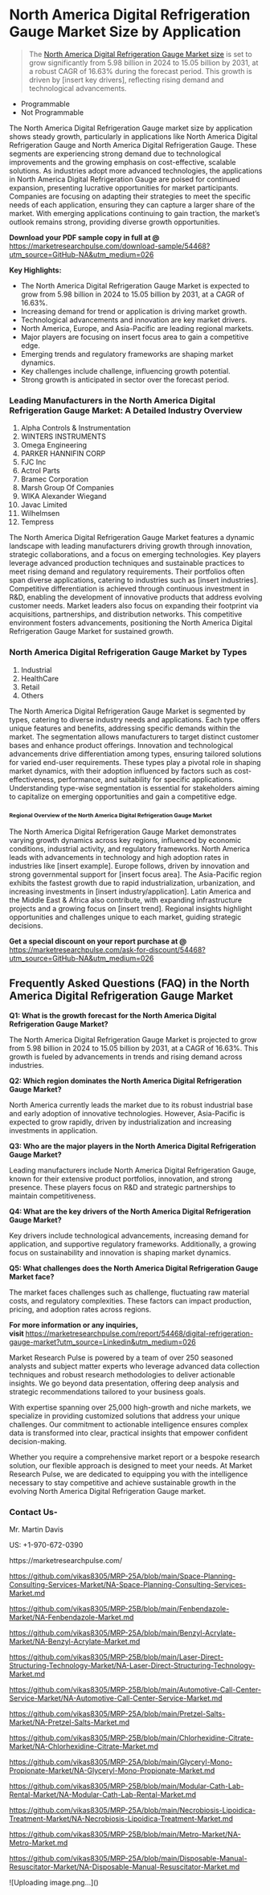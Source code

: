 <h1>North America Digital Refrigeration Gauge Market&nbsp;Size by Application</h1><blockquote><p>The <a href="https://marketresearchpulse.com/download-sample/54468?utm_source=GitHub-NA&amp;utm_medium=026">North America Digital Refrigeration Gauge Market size</a> is set to grow significantly from 5.98 billion in 2024 to 15.05 billion by 2031, at a robust CAGR of 16.63% during the forecast period. This growth is driven by [insert key drivers], reflecting rising demand and technological advancements.</p></blockquote><ul><li>Programmable<li> Not Programmable</li></ul><p>The North America Digital Refrigeration Gauge market size by application shows steady growth, particularly in applications like North America Digital Refrigeration Gauge and North America Digital Refrigeration Gauge. These segments are experiencing strong demand due to technological improvements and the growing emphasis on cost-effective, scalable solutions. As industries adopt more advanced technologies, the applications in North America Digital Refrigeration Gauge are poised for continued expansion, presenting lucrative opportunities for market participants. Companies are focusing on adapting their strategies to meet the specific needs of each application, ensuring they can capture a larger share of the market. With emerging applications continuing to gain traction, the market’s outlook remains strong, providing diverse growth opportunities.</p><p><strong>Download your PDF sample copy in full at @ </strong><a href="https://marketresearchpulse.com/download-sample/54468?utm_source=GitHub-NA&amp;utm_medium=026">https://marketresearchpulse.com/download-sample/54468?utm_source=GitHub-NA&amp;utm_medium=026</a></p><p><strong>Key Highlights: </strong></p><ul><li>The North America Digital Refrigeration Gauge Market is expected to grow from 5.98 billion in 2024 to 15.05 billion by 2031, at a CAGR of 16.63%.</li><li>Increasing demand for trend or application is driving market growth.</li><li>Technological advancements and innovation are key market drivers.</li><li>North America, Europe, and Asia-Pacific are leading regional markets.</li><li>Major players are focusing on insert focus area to gain a competitive edge.</li><li>Emerging trends and regulatory frameworks are shaping market dynamics.</li><li>Key challenges include challenge, influencing growth potential.</li><li>Strong growth is anticipated in sector over the forecast period.</li></ul><h3>Leading Manufacturers in the North America Digital Refrigeration Gauge Market: A Detailed Industry Overview</h3><ol><li>Alpha Controls & Instrumentation</li><li>WINTERS INSTRUMENTS</li><li>Omega Engineering</li><li>PARKER HANNIFIN CORP</li><li>FJC Inc</li><li>Actrol Parts</li><li>Bramec Corporation</li><li>Marsh Group Of Companies</li><li>WIKA Alexander Wiegand</li><li>Javac Limited</li><li>Wilhelmsen</li><li>Tempress</li></ol><div class="flex max-w-full flex-col flex-grow"><div class="min-h-8 text-message flex w-full flex-col items-end gap-2 whitespace-normal break-words [.text-message+&amp;]:mt-5" dir="auto" data-message-author-role="assistant" data-message-id="fd8432e4-4910-450d-b182-61b7bfb0a01f" data-message-model-slug="gpt-4o"><div class="flex w-full flex-col gap-1 empty:hidden first:pt-[3px]"><div class="markdown prose w-full break-words dark:prose-invert light"><p>The North America Digital Refrigeration Gauge Market features a dynamic landscape with leading manufacturers driving growth through innovation, strategic collaborations, and a focus on emerging technologies. Key players leverage advanced production techniques and sustainable practices to meet rising demand and regulatory requirements. Their portfolios often span diverse applications, catering to industries such as [insert industries]. Competitive differentiation is achieved through continuous investment in R&amp;D, enabling the development of innovative products that address evolving customer needs. Market leaders also focus on expanding their footprint via acquisitions, partnerships, and distribution networks. This competitive environment fosters advancements, positioning the North America Digital Refrigeration Gauge Market for sustained growth.</p></div></div></div></div><h3>North America Digital Refrigeration Gauge Market by Types</h3><ol><li>Industrial<li> HealthCare<li> Retail<li> Others</li></ol><div class="flex max-w-full flex-col flex-grow"><div class="min-h-8 text-message flex w-full flex-col items-end gap-2 whitespace-normal break-words [.text-message+&amp;]:mt-5" dir="auto" data-message-author-role="assistant" data-message-id="084470be-0bb7-4664-bddf-5156b4f41249" data-message-model-slug="gpt-4o-mini"><div class="flex w-full flex-col gap-1 empty:hidden first:pt-[3px]"><div class="markdown prose w-full break-words dark:prose-invert light"><p>The North America Digital Refrigeration Gauge Market is segmented by types, catering to diverse industry needs and applications. Each type offers unique features and benefits, addressing specific demands within the market. The segmentation allows manufacturers to target distinct customer bases and enhance product offerings. Innovation and technological advancements drive differentiation among types, ensuring tailored solutions for varied end-user requirements. These types play a pivotal role in shaping market dynamics, with their adoption influenced by factors such as cost-effectiveness, performance, and suitability for specific applications. Understanding type-wise segmentation is essential for stakeholders aiming to capitalize on emerging opportunities and gain a competitive edge.</p></div></div></div></div><h3><span style="font-size: 11px;">Regional Overview of the North America Digital Refrigeration Gauge Market</span></h3><div class="flex max-w-full flex-col flex-grow"><div class="min-h-8 text-message flex w-full flex-col items-end gap-2 whitespace-normal break-words [.text-message+&amp;]:mt-5" dir="auto" data-message-author-role="assistant" data-message-id="e9038762-ce64-4e30-91c9-9bd413514231" data-message-model-slug="gpt-4o-mini"><div class="flex w-full flex-col gap-1 empty:hidden first:pt-[3px]"><div class="markdown prose w-full break-words dark:prose-invert light"><p>The North America Digital Refrigeration Gauge Market demonstrates varying growth dynamics across key regions, influenced by economic conditions, industrial activity, and regulatory frameworks. North America leads with advancements in technology and high adoption rates in industries like [insert example]. Europe follows, driven by innovation and strong governmental support for [insert focus area]. The Asia-Pacific region exhibits the fastest growth due to rapid industrialization, urbanization, and increasing investments in [insert industry/application]. Latin America and the Middle East &amp; Africa also contribute, with expanding infrastructure projects and a growing focus on [insert trend]. Regional insights highlight opportunities and challenges unique to each market, guiding strategic decisions.</p></div></div></div></div><p><strong>Get a special discount on your report purchase at @ </strong><a href="https://marketresearchpulse.com/ask-for-discount/54468?utm_source=GitHub-NA&amp;utm_medium=026">https://marketresearchpulse.com/ask-for-discount/54468?utm_source=GitHub-NA&amp;utm_medium=026</a></p><h2>Frequently Asked Questions (FAQ) in the North America Digital Refrigeration Gauge Market</h2><p><strong>Q1: What is the growth forecast for the North America Digital Refrigeration Gauge Market?</strong></p><p>The North America Digital Refrigeration Gauge Market is projected to grow from 5.98 billion in 2024 to 15.05 billion by 2031, at a CAGR of 16.63%. This growth is fueled by advancements in trends and rising demand across industries.</p><p><strong>Q2: Which region dominates the North America Digital Refrigeration Gauge Market?</strong></p><p>North America currently leads the market due to its robust industrial base and early adoption of innovative technologies. However, Asia-Pacific is expected to grow rapidly, driven by industrialization and increasing investments in application.</p><p><strong>Q3: Who are the major players in the North America Digital Refrigeration Gauge Market?</strong></p><p>Leading manufacturers include North America Digital Refrigeration Gauge, known for their extensive product portfolios, innovation, and strong presence. These players focus on R&amp;D and strategic partnerships to maintain competitiveness.</p><p><strong>Q4: What are the key drivers of the North America Digital Refrigeration Gauge Market?</strong></p><p>Key drivers include technological advancements, increasing demand for application, and supportive regulatory frameworks. Additionally, a growing focus on sustainability and innovation is shaping market dynamics.</p><p><strong>Q5: What challenges does the North America Digital Refrigeration Gauge Market face?</strong></p><p>The market faces challenges such as challenge, fluctuating raw material costs, and regulatory complexities. These factors can impact production, pricing, and adoption rates across regions.</p><p><strong>For more information or any inquiries, visit&nbsp;</strong><a href="https://marketresearchpulse.com/report/54468/digital-refrigeration-gauge-market?utm_source=Linkedin&utm_medium=026">https://marketresearchpulse.com/report/54468/digital-refrigeration-gauge-market?utm_source=Linkedin&utm_medium=026</a></p><p>Market Research Pulse is powered by a team of over 250 seasoned analysts and subject matter experts who leverage advanced data collection techniques and robust research methodologies to deliver actionable insights. We go beyond data presentation, offering deep analysis and strategic recommendations tailored to your business goals.</p><p>With expertise spanning over 25,000 high-growth and niche markets, we specialize in providing customized solutions that address your unique challenges. Our commitment to actionable intelligence ensures complex data is transformed into clear, practical insights that empower confident decision-making.</p><p>Whether you require a comprehensive market report or a bespoke research solution, our flexible approach is designed to meet your needs. At Market Research Pulse, we are dedicated to equipping you with the intelligence necessary to stay competitive and achieve sustainable growth in the evolving North America Digital Refrigeration Gauge market.</p><h3><strong>Contact Us-</strong></h3><p>Mr. Martin Davis</p><p>US: +1-970-672-0390</p><p>https://marketresearchpulse.com/</p><p><a href="https://github.com/vikas8305/MRP-25A/blob/main/Space-Planning-Consulting-Services-Market/NA-Space-Planning-Consulting-Services-Market.md">https://github.com/vikas8305/MRP-25A/blob/main/Space-Planning-Consulting-Services-Market/NA-Space-Planning-Consulting-Services-Market.md</a></p><p><a href="https://github.com/vikas8305/MRP-25B/blob/main/Fenbendazole-Market/NA-Fenbendazole-Market.md">https://github.com/vikas8305/MRP-25B/blob/main/Fenbendazole-Market/NA-Fenbendazole-Market.md</a></p><p><a href="https://github.com/vikas8305/MRP-25A/blob/main/Benzyl-Acrylate-Market/NA-Benzyl-Acrylate-Market.md">https://github.com/vikas8305/MRP-25A/blob/main/Benzyl-Acrylate-Market/NA-Benzyl-Acrylate-Market.md</a></p><p><a href="https://github.com/vikas8305/MRP-25B/blob/main/Laser-Direct-Structuring-Technology-Market/NA-Laser-Direct-Structuring-Technology-Market.md">https://github.com/vikas8305/MRP-25B/blob/main/Laser-Direct-Structuring-Technology-Market/NA-Laser-Direct-Structuring-Technology-Market.md</a></p><p><a href="https://github.com/vikas8305/MRP-25B/blob/main/Automotive-Call-Center-Service-Market/NA-Automotive-Call-Center-Service-Market.md">https://github.com/vikas8305/MRP-25B/blob/main/Automotive-Call-Center-Service-Market/NA-Automotive-Call-Center-Service-Market.md</a></p><p><a href="https://github.com/vikas8305/MRP-25A/blob/main/Pretzel-Salts-Market/NA-Pretzel-Salts-Market.md">https://github.com/vikas8305/MRP-25A/blob/main/Pretzel-Salts-Market/NA-Pretzel-Salts-Market.md</a></p><p><a href="https://github.com/vikas8305/MRP-25B/blob/main/Chlorhexidine-Citrate-Market/NA-Chlorhexidine-Citrate-Market.md">https://github.com/vikas8305/MRP-25B/blob/main/Chlorhexidine-Citrate-Market/NA-Chlorhexidine-Citrate-Market.md</a></p><p><a href="https://github.com/vikas8305/MRP-25A/blob/main/Glyceryl-Mono-Propionate-Market/NA-Glyceryl-Mono-Propionate-Market.md">https://github.com/vikas8305/MRP-25A/blob/main/Glyceryl-Mono-Propionate-Market/NA-Glyceryl-Mono-Propionate-Market.md</a></p><p><a href="https://github.com/vikas8305/MRP-25B/blob/main/Modular-Cath-Lab-Rental-Market/NA-Modular-Cath-Lab-Rental-Market.md">https://github.com/vikas8305/MRP-25B/blob/main/Modular-Cath-Lab-Rental-Market/NA-Modular-Cath-Lab-Rental-Market.md</a></p><p><a href="https://github.com/vikas8305/MRP-25A/blob/main/Necrobiosis-Lipoidica-Treatment-Market/NA-Necrobiosis-Lipoidica-Treatment-Market.md">https://github.com/vikas8305/MRP-25A/blob/main/Necrobiosis-Lipoidica-Treatment-Market/NA-Necrobiosis-Lipoidica-Treatment-Market.md</a></p><p><a href="https://github.com/vikas8305/MRP-25B/blob/main/Metro-Market/NA-Metro-Market.md">https://github.com/vikas8305/MRP-25B/blob/main/Metro-Market/NA-Metro-Market.md</a></p><p><a href="https://github.com/vikas8305/MRP-25A/blob/main/Disposable-Manual-Resuscitator-Market/NA-Disposable-Manual-Resuscitator-Market.md">https://github.com/vikas8305/MRP-25A/blob/main/Disposable-Manual-Resuscitator-Market/NA-Disposable-Manual-Resuscitator-Market.md</a></p>
![Uploading image.png…]()
